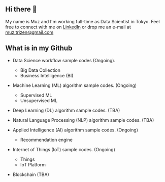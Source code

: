 ## Hi there 👋
My name is Muz and I'm working full-time as Data Scientist in Tokyo. 
Feel free to connect with me on [LinkedIn](https://www.linkedin.com/in/ahmad-muzaffar-baharudin-970698124/) 
or drop me an e-mail at muz.trizen@gmail.com

## What is in my Github
* Data Science workflow sample codes (Ongoing).
  * Big Data Collection
  * Business Intelligence (BI)
  
* Machine Learning (ML) algorithm sample codes. (Ongoing)
  * Supervised ML
  * Unsupervised ML

* Deep Learning (DL) algorithm sample codes. (TBA)

* Natural Language Processing (NLP) algorithm sample codes. (TBA)

* Applied Intelligence (AI) algorithm sample codes. (Ongoing)
  * Recommendation engine

* Internet of Things (IoT) sample codes. (Ongoing)
  * Things 
  * IoT Platform

* Blockchain (TBA)
